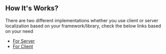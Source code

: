 ## How It's Works?
There are two different implementations whether you use client or server localization based on your framework/library, check the below links based on your need

- [For Server](./how-works-server.md)
- [For Client](./how-works-client.md)
